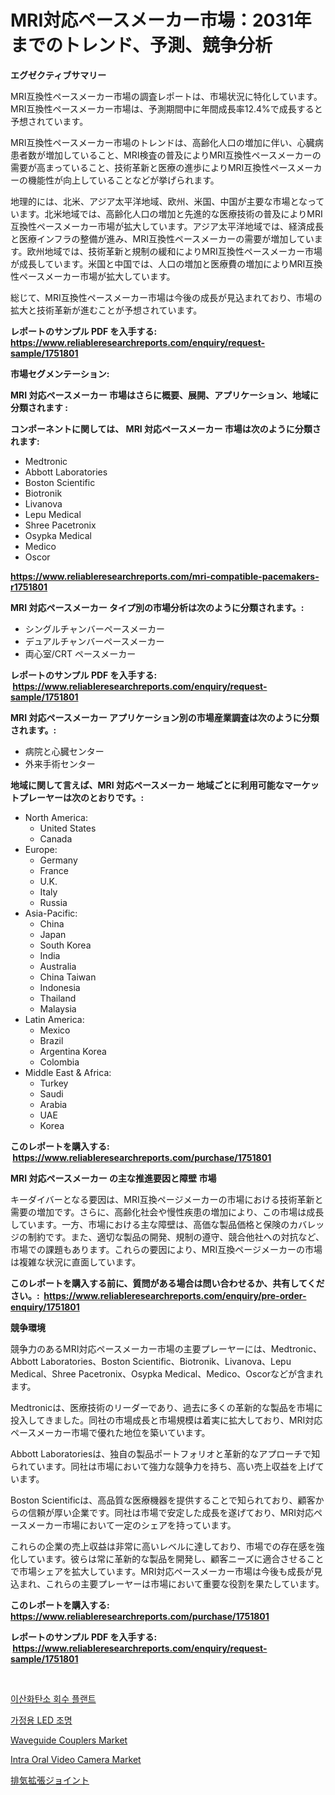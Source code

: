 <p><h1>MRI対応ペースメーカー市場：2031年までのトレンド、予測、競争分析</h1></p><p><strong>エグゼクティブサマリー</strong></p>
<p><p>MRI互換性ペースメーカー市場の調査レポートは、市場状況に特化しています。MRI互換性ペースメーカー市場は、予測期間中に年間成長率12.4%で成長すると予想されています。</p><p>MRI互換性ペースメーカー市場のトレンドは、高齢化人口の増加に伴い、心臓病患者数が増加していること、MRI検査の普及によりMRI互換性ペースメーカーの需要が高まっていること、技術革新と医療の進歩によりMRI互換性ペースメーカーの機能性が向上していることなどが挙げられます。</p><p>地理的には、北米、アジア太平洋地域、欧州、米国、中国が主要な市場となっています。北米地域では、高齢化人口の増加と先進的な医療技術の普及によりMRI互換性ペースメーカー市場が拡大しています。アジア太平洋地域では、経済成長と医療インフラの整備が進み、MRI互換性ペースメーカーの需要が増加しています。欧州地域では、技術革新と規制の緩和によりMRI互換性ペースメーカー市場が成長しています。米国と中国では、人口の増加と医療費の増加によりMRI互換性ペースメーカー市場が拡大しています。</p><p>総じて、MRI互換性ペースメーカー市場は今後の成長が見込まれており、市場の拡大と技術革新が進むことが予想されています。</p></p>
<p><strong>レポートのサンプル PDF を入手する: <a href="https://www.reliableresearchreports.com/enquiry/request-sample/1751801">https://www.reliableresearchreports.com/enquiry/request-sample/1751801</a></strong></p>
<p><strong>市場セグメンテーション:</strong></p>
<p><strong> MRI 対応ペースメーカー 市場はさらに概要、展開、アプリケーション、地域に分類されます :</strong></p>
<p><strong>コンポーネントに関しては、 MRI 対応ペースメーカー 市場は次のように分類されます: &nbsp;</strong></p>
<p><ul><li>Medtronic</li><li>Abbott Laboratories</li><li>Boston Scientific</li><li>Biotronik</li><li>Livanova</li><li>Lepu Medical</li><li>Shree Pacetronix</li><li>Osypka Medical</li><li>Medico</li><li>Oscor</li></ul></p>
<p><strong><a href="https://www.reliableresearchreports.com/mri-compatible-pacemakers-r1751801">https://www.reliableresearchreports.com/mri-compatible-pacemakers-r1751801</a></strong></p>
<p><strong> MRI 対応ペースメーカー タイプ別の市場分析は次のように分類されます。:</strong></p>
<p><ul><li>シングルチャンバーペースメーカー</li><li>デュアルチャンバーペースメーカー</li><li>両心室/CRT ペースメーカー</li></ul></p>
<p><strong>レポートのサンプル PDF を入手する: &nbsp;<a href="https://www.reliableresearchreports.com/enquiry/request-sample/1751801">https://www.reliableresearchreports.com/enquiry/request-sample/1751801</a></strong></p>
<p><strong> MRI 対応ペースメーカー アプリケーション別の市場産業調査は次のように分類されます。:</strong></p>
<p><ul><li>病院と心臓センター</li><li>外来手術センター</li></ul></p>
<p><strong>地域に関して言えば、MRI 対応ペースメーカー 地域ごとに利用可能なマーケットプレーヤーは次のとおりです。:</strong></p>
<p><ul>
    <li>
        North America:
        <ul>
            <li>United States</li>
            <li>Canada</li>
        </ul>
    </li>
    <li>
        Europe:
        <ul>
            <li>Germany</li>
            <li>France</li>
            <li>U.K.</li>
            <li>Italy</li>
            <li>Russia</li>
        </ul>
    </li>
    <li>
        Asia-Pacific:
        <ul>
            <li>China</li>
            <li>Japan</li>
            <li>South Korea</li>
            <li>India</li>
            <li>Australia</li>
            <li>China Taiwan</li>
            <li>Indonesia</li>
            <li>Thailand</li>
            <li>Malaysia</li>
        </ul>
    </li>
    <li>
        Latin America:
        <ul>
            <li>Mexico</li>
            <li>Brazil</li>
            <li>Argentina Korea</li>
            <li>Colombia</li>
        </ul>
    </li>
    <li>
        Middle East & Africa:
        <ul>
            <li>Turkey</li>
            <li>Saudi</li>
            <li>Arabia</li>
            <li>UAE</li>
            <li>Korea</li>
        </ul>
    </li>
    </ul></p>
<p><strong>このレポートを購入する: &nbsp;<a href="https://www.reliableresearchreports.com/purchase/1751801">https://www.reliableresearchreports.com/purchase/1751801</a></strong></p>
<p><strong>MRI 対応ペースメーカー の主な推進要因と障壁 市場</strong></p>
<p><p>キーダイバーとなる要因は、MRI互換ページメーカーの市場における技術革新と需要の増加です。さらに、高齢化社会や慢性疾患の増加により、この市場は成長しています。一方、市場における主な障壁は、高価な製品価格と保険のカバレッジの制約です。また、適切な製品の開発、規制の遵守、競合他社への対抗など、市場での課題もあります。これらの要因により、MRI互換ページメーカーの市場は複雑な状況に直面しています。</p></p>
<p><strong>このレポートを購入する前に、質問がある場合は問い合わせるか、共有してください。:&nbsp; <a href="https://www.reliableresearchreports.com/enquiry/pre-order-enquiry/1751801">https://www.reliableresearchreports.com/enquiry/pre-order-enquiry/1751801</a></strong></p>
<p><strong>競争環境</strong></p>
<p><p>競争力のあるMRI対応ペースメーカー市場の主要プレーヤーには、Medtronic、Abbott Laboratories、Boston Scientific、Biotronik、Livanova、Lepu Medical、Shree Pacetronix、Osypka Medical、Medico、Oscorなどが含まれます。</p><p>Medtronicは、医療技術のリーダーであり、過去に多くの革新的な製品を市場に投入してきました。同社の市場成長と市場規模は着実に拡大しており、MRI対応ペースメーカー市場で優れた地位を築いています。</p><p>Abbott Laboratoriesは、独自の製品ポートフォリオと革新的なアプローチで知られています。同社は市場において強力な競争力を持ち、高い売上収益を上げています。</p><p>Boston Scientificは、高品質な医療機器を提供することで知られており、顧客からの信頼が厚い企業です。同社は市場で安定した成長を遂げており、MRI対応ペースメーカー市場において一定のシェアを持っています。</p><p>これらの企業の売上収益は非常に高いレベルに達しており、市場での存在感を強化しています。彼らは常に革新的な製品を開発し、顧客ニーズに適合させることで市場シェアを拡大しています。MRI対応ペースメーカー市場は今後も成長が見込まれ、これらの主要プレーヤーは市場において重要な役割を果たしています。</p></p>
<p><strong>このレポートを購入する: &nbsp; <a href="https://www.reliableresearchreports.com/purchase/1751801">https://www.reliableresearchreports.com/purchase/1751801</a></strong></p>
<p><strong>レポートのサンプル PDF を入手する: &nbsp;<a href="https://www.reliableresearchreports.com/enquiry/request-sample/1751801">https://www.reliableresearchreports.com/enquiry/request-sample/1751801</a></strong><strong></strong></p>
<p>&nbsp;</p>
<p><p><a href="https://medium.com/@rowedrowe/%EC%9D%B4%EC%82%B0%ED%99%94%ED%83%84%EC%86%8C-%ED%9A%8C%EC%88%98-%EA%B3%B5%EC%9E%A5-%EC%8B%9C%EC%9E%A5-%EC%A7%80%ED%91%9C-%ED%95%B4%EB%8F%85-%EC%8B%9C%EC%9E%A5-%EC%A0%90%EC%9C%A0%EC%9C%A8-%ED%8A%B8%EB%A0%8C%EB%93%9C-%EB%B0%8F-%EC%84%B1%EC%9E%A5-%ED%8C%A8%ED%84%B4-7ef63e728975">이산화탄소 회수 플랜트</a></p><p><a href="https://github.com/Madalyell456456/Market-Research-Report-List-1/blob/main/947186521627.md">가정용 LED 조명</a></p><p><a href="https://sudsy-motorcycle-bbc.notion.site/Waveguide-Couplers-Market-Outlook-Industry-Overview-and-Forecast-2024-to-2031-625c9aaa75b14899acc83325f4c0dd49">Waveguide Couplers Market</a></p><p><a href="https://github.com/mauripalmi/Market-Research-Report-List-2/blob/main/intra-oral-video-camera-market.md">Intra Oral Video Camera Market</a></p><p><a href="https://medium.com/@cielostamm/%E6%8E%92%E6%B0%97%E3%82%A8%E3%82%AD%E3%82%B9%E3%83%91%E3%83%B3%E3%82%B7%E3%83%A7%E3%83%B3%E3%82%B8%E3%83%A7%E3%82%A4%E3%83%B3%E3%83%88%E5%B8%82%E5%A0%B4-%E7%A8%AE%E9%A1%9E-%E3%82%A2%E3%83%97%E3%83%AA%E3%82%B1%E3%83%BC%E3%82%B7%E3%83%A7%E3%83%B3-%E5%9C%B0%E7%90%86%E3%81%AB%E3%82%88%E3%82%8B%E5%8C%85%E6%8B%AC%E7%9A%84%E8%A9%95%E4%BE%A1-752c23825281">排気拡張ジョイント</a></p></p>